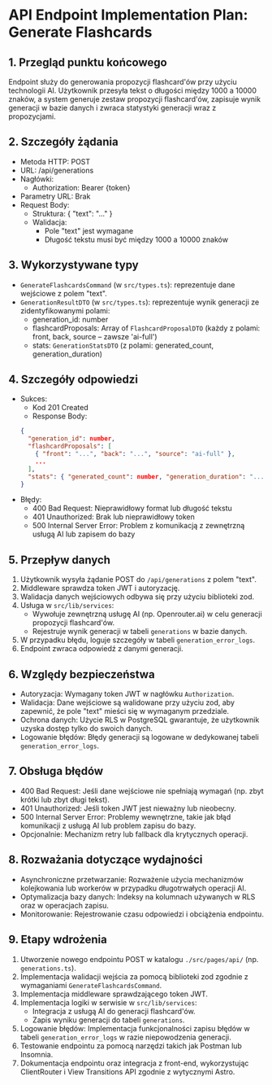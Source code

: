 # API Endpoint Implementation Plan: Generate Flashcards

## 1. Przegląd punktu końcowego
Endpoint służy do generowania propozycji flashcard'ów przy użyciu technologii AI. Użytkownik przesyła tekst o długości między 1000 a 10000 znaków, a system generuje zestaw propozycji flashcard'ów, zapisuje wynik generacji w bazie danych i zwraca statystyki generacji wraz z propozycjami. 

## 2. Szczegóły żądania
- Metoda HTTP: POST
- URL: /api/generations
- Nagłówki:
  - Authorization: Bearer {token}
- Parametry URL: Brak
- Request Body:
  - Struktura: { "text": "..." }
  - Walidacja:
    - Pole "text" jest wymagane
    - Długość tekstu musi być między 1000 a 10000 znaków

## 3. Wykorzystywane typy
- `GenerateFlashcardsCommand` (w `src/types.ts`): reprezentuje dane wejściowe z polem "text".
- `GenerationResultDTO` (w `src/types.ts`): reprezentuje wynik generacji ze zidentyfikowanymi polami:
  - generation_id: number
  - flashcardProposals: Array of `FlashcardProposalDTO` (każdy z polami: front, back, source – zawsze 'ai-full')
  - stats: `GenerationStatsDTO` (z polami: generated_count, generation_duration)

## 4. Szczegóły odpowiedzi
- Sukces:
  - Kod 201 Created
  - Response Body: 
  ```json
  {
    "generation_id": number,
    "flashcardProposals": [
      { "front": "...", "back": "...", "source": "ai-full" },
      ...
    ],
    "stats": { "generated_count": number, "generation_duration": "..." }
  }
  ```
- Błędy:
  - 400 Bad Request: Nieprawidłowy format lub długość tekstu
  - 401 Unauthorized: Brak lub nieprawidłowy token
  - 500 Internal Server Error: Problem z komunikacją z zewnętrzną usługą AI lub zapisem do bazy

## 5. Przepływ danych
1. Użytkownik wysyła żądanie POST do `/api/generations` z polem "text".
2. Middleware sprawdza token JWT i autoryzację.
3. Walidacja danych wejściowych odbywa się przy użyciu biblioteki zod.
4. Usługa w `src/lib/services`:
   - Wywołuje zewnętrzną usługę AI (np. Openrouter.ai) w celu generacji propozycji flashcard'ów.
   - Rejestruje wynik generacji w tabeli `generations` w bazie danych.
5. W przypadku błędu, loguje szczegóły w tabeli `generation_error_logs`.
6. Endpoint zwraca odpowiedź z danymi generacji.

## 6. Względy bezpieczeństwa
- Autoryzacja: Wymagany token JWT w nagłówku `Authorization`.
- Walidacja: Dane wejściowe są walidowane przy użyciu zod, aby zapewnić, że pole "text" mieści się w wymaganym przedziale.
- Ochrona danych: Użycie RLS w PostgreSQL gwarantuje, że użytkownik uzyska dostęp tylko do swoich danych.
- Logowanie błędów: Błędy generacji są logowane w dedykowanej tabeli `generation_error_logs`.

## 7. Obsługa błędów
- 400 Bad Request: Jeśli dane wejściowe nie spełniają wymagań (np. zbyt krótki lub zbyt długi tekst).
- 401 Unauthorized: Jeśli token JWT jest nieważny lub nieobecny.
- 500 Internal Server Error: Problemy wewnętrzne, takie jak błąd komunikacji z usługą AI lub problem zapisu do bazy.
- Opcjonalnie: Mechanizm retry lub fallback dla krytycznych operacji.

## 8. Rozważania dotyczące wydajności
- Asynchroniczne przetwarzanie: Rozważenie użycia mechanizmów kolejkowania lub workerów w przypadku długotrwałych operacji AI.
- Optymalizacja bazy danych: Indeksy na kolumnach używanych w RLS oraz w operacjach zapisu.
- Monitorowanie: Rejestrowanie czasu odpowiedzi i obciążenia endpointu.

## 9. Etapy wdrożenia
1. Utworzenie nowego endpointu POST w katalogu `./src/pages/api/` (np. `generations.ts`).
2. Implementacja walidacji wejścia za pomocą biblioteki zod zgodnie z wymaganiami `GenerateFlashcardsCommand`.
3. Implementacja middleware sprawdzającego token JWT.
4. Implementacja logiki w serwisie w `src/lib/services`:
   - Integracja z usługą AI do generacji flashcard'ów.
   - Zapis wyniku generacji do tabeli `generations`.
5. Logowanie błędów: Implementacja funkcjonalności zapisu błędów w tabeli `generation_error_logs` w razie niepowodzenia generacji.
6. Testowanie endpointu za pomocą narzędzi takich jak Postman lub Insomnia.
7. Dokumentacja endpointu oraz integracja z front-end, wykorzystując ClientRouter i View Transitions API zgodnie z wytycznymi Astro.